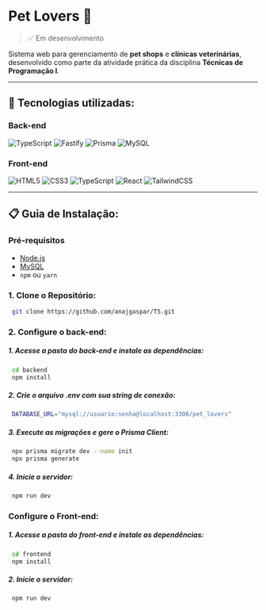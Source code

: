 # Pet Lovers 🐾
>✅ Em desenvolvimento

Sistema web para gerenciamento de **pet shops** e **clínicas veterinárias**, desenvolvido como parte da atividade prática da disciplina **Técnicas de Programação I**.

---

## 🔧 Tecnologias utilizadas:

### Back-end
![TypeScript](https://img.shields.io/badge/typescript-%23007ACC.svg?style=for-the-badge&logo=typescript&logoColor=white)
![Fastify](https://img.shields.io/badge/fastify-%23000000.svg?style=for-the-badge&logo=fastify&logoColor=white)
![Prisma](https://img.shields.io/badge/Prisma-3982CE?style=for-the-badge&logo=Prisma&logoColor=white)
![MySQL](https://img.shields.io/badge/mysql-4479A1.svg?style=for-the-badge&logo=mysql&logoColor=white)

### Front-end
![HTML5](https://img.shields.io/badge/html5-%23E34F26.svg?style=for-the-badge&logo=html5&logoColor=white)
![CSS3](https://img.shields.io/badge/css3-%231572B6.svg?style=for-the-badge&logo=css3&logoColor=white)
![TypeScript](https://img.shields.io/badge/typescript-%23007ACC.svg?style=for-the-badge&logo=typescript&logoColor=white)
![React](https://img.shields.io/badge/react-%2320232a.svg?style=for-the-badge&logo=react&logoColor=%2361DAFB)
![TailwindCSS](https://img.shields.io/badge/tailwindcss-%2338B2AC.svg?style=for-the-badge&logo=tailwind-css&logoColor=white)

---

## 📋 Guia de Instalação:

### Pré-requisitos
- [Node.js](https://nodejs.org/)
- [MySQL](https://www.mysql.com/)
- `npm` ou `yarn`

### 1. Clone o Repositório:

```bash
 git clone https://github.com/anajgaspar/T5.git
  ```
### 2. Configure o back-end:

##### 1. Acesse a pasta do back-end e instale as dependências:

```bash
 cd backend
 npm install
```

##### 2. Crie o arquivo .env com sua string de conexão:

```bash
 DATABASE_URL="mysql://usuario:senha@localhost:3306/pet_lovers"
  ```

##### 3. Execute as migrações e gere o Prisma Client:

```bash
 npx prisma migrate dev --name init
 npx prisma generate
```

##### 4. Inicie o servidor:

```bash
 npm run dev
```

### Configure o Front-end:

##### 1. Acesse a pasta do front-end e instale as dependências:

```bash
 cd frontend
 npm install
```

##### 2. Inicie o servidor:

```bash
 npm run dev
```
